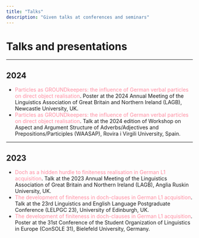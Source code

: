 ```yaml
---
title: "Talks"
description: "Given talks at conferences and seminars"
---
```

# Talks and presentations

---
## 2024
- <span style="color: #ff8da1;">Particles as GROUNDkeepers: the influence of German verbal particles on direct object realisation</span>. Poster at the 2024 Annual Meeting of the Linguistics Association of Great Britain and Northern Ireland (LAGB), Newcastle University, UK.
- <span style="color: #ff8da1;">Particles as GROUNDkeepers: the influence of German verbal particles on direct object realisation</span>. Talk at the 2024 edition of Workshop on Aspect and Argument Structure of Adverbs/Adjectives and Prepositions/Participles (WAASAP), Rovira
i Virgili University, Spain.

---
## 2023
- <span style="color: #ff8da1;">Doch as a hidden hurdle to finiteness realisation in German L1 acquisition</span>. Talk at the 2023 Annual Meeting of the Linguistics Association of Great Britain and Northern Ireland (LAGB), Anglia Ruskin University, UK.
- <span style="color: #ff8da1;">The development of finiteness in doch-clauses in German L1 acquisition</span>. Talk at the 23rd Linguistics and English Language Postgraduate Conference (LELPGC 23), University of Edinburgh, UK.
- <span style="color: #ff8da1;">The development of finiteness in doch-clauses in German L1 acquisition</span>. Poster at the 31st Conference of the Student Organization of Linguistics in Europe (ConSOLE 31), Bielefeld University, Germany.
